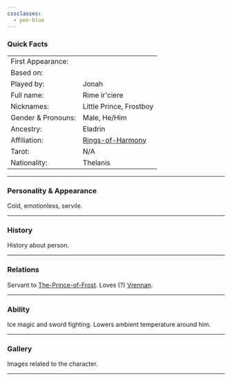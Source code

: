 ```yaml
---
cssclasses:
  - pen-blue
---
```

### Quick Facts

|                    |                         |
| ------------------ | ----------------------- |
| First Appearance:  |                         |
| Based on:          |                         |
| Played by:         | Jonah                   |
| Full name:         | Rime ir'ciere           |
| Nicknames:         | Little Prince, Frostboy |
| Gender & Pronouns: | Male, He/Him            |
| Ancestry:          | Eladrin                 |
| Affiliation:       | [Rings-of-Harmony](../Rings-of-Harmony.md)    |
| Tarot:             | N/A                     |
| Nationality:       | Thelanis                |
***
### Personality & Appearance
Cold, emotionless, servile.

***
### History
History about person.

***
### Relations
Servant to [The-Prince-of-Frost](The-Prince-of-Frost.md).
Loves (?) [Vrennan](Vrennan.md).

***
### Ability
Ice magic and sword fighting. Lowers ambient temperature around him.

***
### Gallery
Images related to the character.

***

